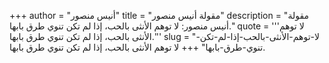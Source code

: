 +++
author = "أنيس منصور"
title = "مقولة أنيس منصور"
description = "مقولة أنيس منصور: لا توهم الأنثى بالحب، إذا لم تكن تنوي طرق بابها."
quote = '''لا توهم الأنثى بالحب، إذا لم تكن تنوي طرق بابها.'''
slug = "لا-توهم-الأنثى-بالحب-إذا-لم-تكن-تنوي-طرق-بابها"
+++
لا توهم الأنثى بالحب، إذا لم تكن تنوي طرق بابها.
